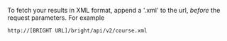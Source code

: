 To fetch your results in XML format, append a '.xml' to the url, *before* the request parameters.  For example

```
http://[BRIGHT URL]/bright/api/v2/course.xml
```

